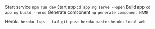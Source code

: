 Start service `npm run dev`
Start app `cd app ng serve --open`
Build app `cd app ng build --prod`
Generate component `ng generate component NAME`

Heroku
`heroku logs --tail`
`git push heroku master`
`heroku local web`